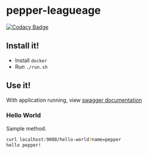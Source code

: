 # pepper-leagueage

[![Codacy Badge](https://app.codacy.com/project/badge/Grade/8b34aee470be40bba21ab28291940fcf)](https://www.codacy.com/gh/jasonray/pepper-leagueage/dashboard?utm_source=github.com&amp;utm_medium=referral&amp;utm_content=jasonray/pepper-leagueage&amp;utm_campaign=Badge_Grade)

## Install it!
-  Install `docker`
-   Run `./run.sh`

## Use it!

With application running, view [swagger documentation](http://localhost:9080/swagger-ui.html#/hello-controller)

### Hello World
Sample method.

``` bash
curl localhost:9080/hello-world?name=pepper
hello pepper! 
```
